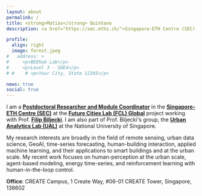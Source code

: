 ```yaml
---
layout: about
permalink: /
title: <strong>Matias</strong> Quintana
description: <a href="https://sec.ethz.ch/">Singapore-ETH Centre (SEC) & <a href="https://www.ual.sg/">UAL - National University of Singapore</a>

profile:
  align: right
  image: forest.jpeg
#   address: >
#     <p>BEEHub Lab</p>
#     <p>Level 3 - SDE4</p>
# #    # <p>Your City, State 12345</p>

news: true
social: true
---
```


I am a [**Postdoctoral Researcher and Module Coordinator**](https://fcl.ethz.ch/people/researchers/matias-quintana.html) in the [**Singapore-ETH Centre (SEC)**](https://sec.ethz.ch/) at the [**Future Cities Lab (FCL) Global**](https://sec.ethz.ch/research/fcl.html) project working with Prof. [**Filip Biljecki**](https://scholar.google.com/citations?user=jGqm4kEAAAAJ&hl=en&oi=ao). I am also part of Prof. Biljecki's group, the [**Urban Analytics Lab (UAL)**](https://ual.sg/) at the National University of Singapore.

My research interests are broadly in the field of remote sensing, urban data science, GeoAI, time-series forecasting, human-building interaction, applied machine learning, and their applications to smart buildings and at the urban scale.
My recent work focuses on human-perception at the urban scale, agent-based modeling, energy time-series, and reinforcement learning with human-in-the-loop control.

**Office**: CREATE Campus, 1 Create Way, #06-01 CREATE Tower, Singapore, 138602
